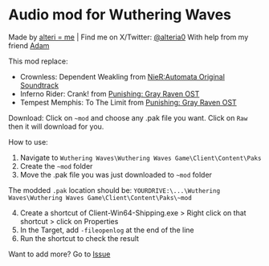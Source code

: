 
# Audio mod for Wuthering Waves
Made by [alteri = me](https://alteri.moe) | Find me on X/Twitter: [@alteria0](https://x.com/alteria0)
With help from my friend [Adam](https://x.com/NotFakeAdam)

This mod replace:
- Crownless: Dependent Weakling from [NieR:Automata Original Soundtrack](https://www.youtube.com/playlist?list=OLAK5uy_l--G5hZu15rmQoiNnHHGCARJ5xJePbWOM&playnext=1&index=1)
- Inferno Rider: Crank! from [Punishing: Gray Raven OST](https://www.youtube.com/watch?v=nZgg4-e-pSY)
- Tempest Memphis: To The Limit from [Punishing: Gray Raven OST](https://www.youtube.com/watch?v=a545Gv3jGzg)

Download: Click on `~mod` and choose any .pak file you want. Click on `Raw` then it will download for you.

How to use:
1) Navigate to `Wuthering Waves\Wuthering Waves Game\Client\Content\Paks`
2) Create the `~mod` folder
3) Move the .pak file you was just downloaded to `~mod` folder

The modded `.pak` location should be: 
`YOURDRIVE:\...\Wuthering Waves\Wuthering Waves Game\Client\Content\Paks\~mod`

4) Create a shortcut of Client-Win64-Shipping.exe > Right click on that shortcut > click on Properties
5) In the Target, add `-fileopenlog` at the end of the line
6) Run the shortcut to check the result

Want to add more? Go to [Issue](https://github.com/alt3ri/WW_Audio_Mod/issues)
